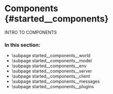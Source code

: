 Components {#started__components}
======================
INTRO TO COMPONENTS

### In this section:
- \subpage started__components__world
- \subpage started__components__model
- \subpage started__components__env
- \subpage started__components__server
- \subpage started__components__client
- \subpage started__components__messages
- \subpage started__components__plugins
